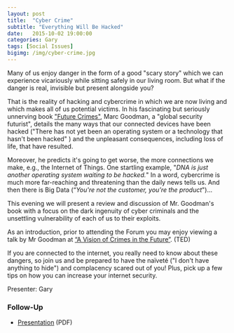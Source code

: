 ```yaml
---
layout: post
title:  "Cyber Crime"
subtitle: "Everything Will Be Hacked"
date:   2015-10-02 19:00:00
categories: Gary
tags: [Social Issues]
bigimg: /img/cyber-crime.jpg
---
```


Many of us enjoy danger in the form of a good "scary story" which we can experience vicariously while sitting safely in our living room. But what if the danger is real, invisible but present alongside you? 

That is the reality of hacking and cybercrime in which we are now living and which makes all of us potential victims. In his fascinating but seriously unnerving book ["Future Crimes"](https://www.amazon.com/Future-Crimes-Digital-Underground-Connected/dp/0804171459/), Marc Goodman, a "global security futurist", details the many ways that our connected devices have been hacked ("There has not yet been an operating system or a technology that hasn't been hacked" ) and the unpleasant consequences, including loss of life, that have resulted.

Moreover, he predicts it's going to get worse, the more connections we make, e.g., the Internet of Things. One startling example, "_DNA is just another operating system waiting to be hacked._" In a word, cybercrime is much more far-reaching and threatening than the daily news tells us. And then there is Big Data (“_You're not the customer, you’re the product_")...

This evening we will present a review and discussion of Mr. Goodman's book with a focus on the dark ingenuity of cyber criminals and the unsettling vulnerability of each of us to their exploits. 

As an introduction, prior to attending the Forum you may enjoy viewing a talk by Mr Goodman at [“A Vision of Crimes in the Future”](https://www.ted.com/talks/marc_goodman_a_vision_of_crimes_in_the_future?language=en#t-716582). (TED)

If you are connected to the internet, you really need to know about these dangers, so join us and be prepared to have the naïveté ("I don't have anything to hide") and complacency scared out of you! Plus, pick up a few tips on how you can increase your internet security.

Presenter: Gary

### Follow-Up

* [Presentation](/assets/present/2015/future-crimes.pdf) (PDF)

